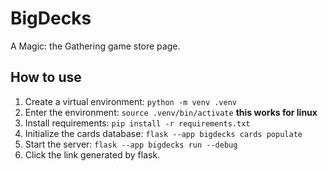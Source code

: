 # BigDecks
A Magic: the Gathering game store page.

## How to use
1. Create a virtual environment: `python -m venv .venv`
2. Enter the environment: `source .venv/bin/activate`  **this works for linux**
3. Install requirements: `pip install -r requirements.txt`
4. Initialize the cards database: `flask --app bigdecks cards populate`
5. Start the server: `flask --app bigdecks run --debug`
6. Click the link generated by flask.
